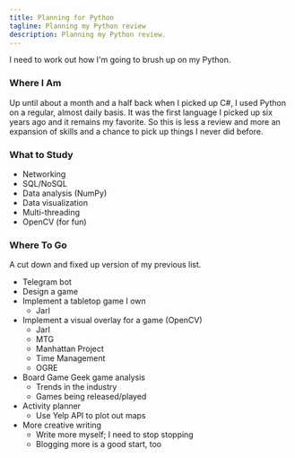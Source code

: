 ```yaml
---
title: Planning for Python
tagline: Planning my Python review
description: Planning my Python review.
---
```


I need to work out how I'm going to brush up on my Python.

### Where I Am

Up until about a month and a half back when I picked up C#, I used Python on a regular, almost daily basis. It was the first language I picked up six years ago and it remains my favorite. So this is less a review and more an expansion of skills and a chance to pick up things I never did before.

### What to Study

* Networking
* SQL/NoSQL
* Data analysis (NumPy)
* Data visualization
* Multi-threading
* OpenCV (for fun)

### Where To Go

A cut down and fixed up version of my previous list.

* Telegram bot
* Design a game
* Implement a tabletop game I own
    * Jarl
* Implement a visual overlay for a game (OpenCV)
    * Jarl
    * MTG
    * Manhattan Project
    * Time Management
    * OGRE
* Board Game Geek game analysis
    * Trends in the industry
    * Games being released/played
* Activity planner
    * Use Yelp API to plot out maps
* More creative writing
    * Write more myself; I need to stop stopping
    * Blogging more is a good start, too